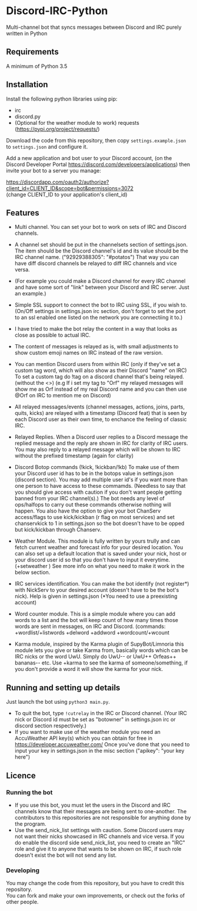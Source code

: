 # Discord-IRC-Python
Multi-channel bot that syncs messages between Discord and IRC purely written in Python

## Requirements
A minimum of Python 3.5

## Installation
Install the following python libraries using pip:

- irc
- discord.py
- (Optional for the weather module to work) requests (https://pypi.org/project/requests/)

Download the code from this repository, then copy `settings.example.json` to `settings.json` and configure it.

Add a new application and bot user to your Discord account, (on the Discord Developer Portal https://discord.com/developers/applications)  then invite your bot to a server you manage:

https://discordapp.com/oauth2/authorize?client_id=CLIENT_ID&scope=bot&permissions=3072  
(change CLIENT_ID to your application's client_id)

## Features
- Multi channel. You can set your bot to work on sets of IRC and Discord channels.
-   A channel set should be put in the channelsets section of settings.json. The item should be the Discord channel's id and its value should be the IRC channel name. ("92929388305": "#potatos")  That way you can have diff discord channels be relayed to diff IRC channels and vice versa.

-   (For example you could make a Discord channel for every IRC channel and have some sort of "link" between your Discord and IRC server. Just an example.)  

- Simple SSL support to connect the bot to IRC using SSL, if you wish to. (On/Off settings in settings.json irc section, don't forget to set the port to an ssl enabled one listed on the network you are connectiing it to.)

- I have tried to make the bot relay the content in a way that looks as close as possible to actual IRC.
- The content of messages is relayed as is, with small adjustments to show custom emoji names on IRC instead of the raw version.

- You can mention Discord users from within IRC (only if they've set a custom tag word, which will also show as their Discord "name" on IRC) To set a custom tag do !tag <tag> on a discord channel that's being relayed. (without the <>) (e.g If i set my tag to "Orf" my relayed messages will show me as Orf instead of my real Discord name and you can then use @Orf on IRC  to mention me on Discord)

- All relayed messages/events (channel messages, actions, joins, parts, quits, kicks) are relayed with a timestamp (Discord feat) that is seen by each Discord user as their own time, to enchance the feeling of classic IRC.

- Relayed Replies. When a Discord user replies to a Discord message the replied message and the reply are shown in IRC for clarity of IRC users. You may also reply to a relayed message which will be shown to IRC without the prefixed timestamp (again for clarity)

- Discord Botop commands (!kick, !kickban/!kb) To make use of them your Discord user id has to be in the botops value in settings.json (discord section). You may add multiple user id's if you want more than one person to have access to these commamds. (Needless to say that you should give access with caution if you don't want people getting banned from your IRC channel(s).) The bot needs any level of ops/halfops to carry out these commands otherwise nothing will happen. You also have the option to give your bot ChanServ access/flags to use kick/kickban (r flag on most services) and set chanservkick to 1 in settings.json so the bot doesn't have to be opped but kick/kickban through Chanserv.

- Weather Module. This module is fully written by yours trully and can fetch current weather and forecast info for your desired location. You can also set up a default location that is saved under your nick, host or your discord user id so that you don't have to input it everytime. (+setweather <location>) See more info on what you need to make it work in the below section.

- IRC services identification. You can make the bot identify (not register*) with NickServ to your desired account (doesn't have to be the bot's nick). Help is given in settings.json (*You need to use a preexisting account)

- Word counter module. This is a simple module where you can add words to a list and the bot will keep count of how many times those words are sent in messages, on IRC and Discord. (commands: +wordlist/+listwords +delword +addword +wordcount/+wcount

- Karma module, inspired by the Karma plugin of SupyBot/Limnoria this module lets you give or take Karma from, basically words which can be IRC nicks or the word UwU. Simply do UwU-- or UwU++ Orfeas++ bananas-- etc. Use +karma <word> to see the karma of someone/something, if you don't provide a word it will show the karma for your nick.

## Running and setting up details
Just launch the bot using `python3 main.py`.
- To quit the bot, type `!cutrelay` in the IRC or Discord channel. (Your IRC nick or Discord id must be set as "botowner" in settings.json irc or discord section respectively.)
- If you want to make use of the weather module you need an AccuWeather API key(s) which you can obtain for free in https://developer.accuweather.com/  Once you've done that you need to input your key in settings.json in the misc section ("apikey": "your key here")

## Licence

### Running the bot
- If you use this bot, you must let the users in the Discord and IRC channels know that their messages are being sent to one-another. The contributors to this repositories are not responsible for anything done by the program.  
- Use the send_nick_list settings with caution. Some Discord users may not want their nicks showcased in IRC channels and vice versa. If you do enable the discord side send_nick_list, you need to create an "IRC" role and give it to anyone that wants to be shown on IRC, if such role doesn't exist the bot will not send any list.

### Developing
You may change the code from this repository, but you have to credit this repository.  
You can fork and make your own improvements, or check out the forks of other people.
